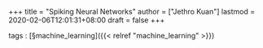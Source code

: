 +++
title = "Spiking Neural Networks"
author = ["Jethro Kuan"]
lastmod = 2020-02-06T12:01:31+08:00
draft = false
+++

tags
: [§machine\_learning]({{< relref "machine_learning" >}})
